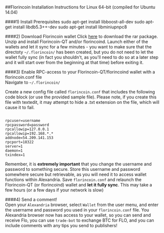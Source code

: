##Florincoin Installation Instructions for Linux 64-bit (compiled for Ubuntu 14.04)  


####1) Install Prerequisites
sudo apt-get install libboost-all-dev 
sudo apt-get install libdb5.3++-dev
sudo apt-get install libminiupnpc8

####2) Download Florincoin wallet
Click [here](https://slack-files.com/T0457K60S-F06B895SM-fba5b0403d) to download the rar package. Unzip and install Florincoin-QT and/or florincoind. Launch either of the wallets and let it sync for a few minutes - you want to make sure that the directoty `~/.florincoin/` has been created, but you do not need to let the wallet fully sync (in fact you shouldn't, as you'll need to do so at a later step and it will start over from the beginning at that time) before exiting it.   

####3) Enable RPC-access to your Florincoin-QT/florincoind wallet with a florincoin.conf file    
Navigate to `~/.florincoin/`  
  
Create a new config file called `florincoin.conf` that includes the following code block (or use the provided sample file). Please note, if you create this file with textedit, it may attempt to hide a .txt extension on the file, which will cause it to fail.  
<pre><code>
rpcuser=username
rpcpassword=password
rpcallowip=127.0.0.1
rpcallowip=192.168.*.*
addnode=54.209.141.153
rpcport=18322
server=1
daemon=1
txindex=1</code></pre>

Remember, it is **extremely important** that you change the username and password to something secure. Store this username and password somewhere secure but retrievable, as you will need it to access wallet functions within Alexandria. Save `florincoin.conf` and relaunch the Florincoin-QT (or florincoind) wallet and **let it fully sync**. This may take a few hours (or a few days if your network is slow)   

####4) Send a comment!  
Open your `Alexandria` browser, select `Wallet` from the user menu, and enter the username and password you used in your `florincoin.conf` file. You Alexandria browser now has access to your wallet, so you can send and receive Flo, you can use `trade-bot` to exchange BTC for FLO, and you can include comments with any tips you send to publishers!
